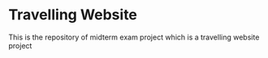 # Travelling Website

This is the repository of midterm exam project which is a travelling website project
